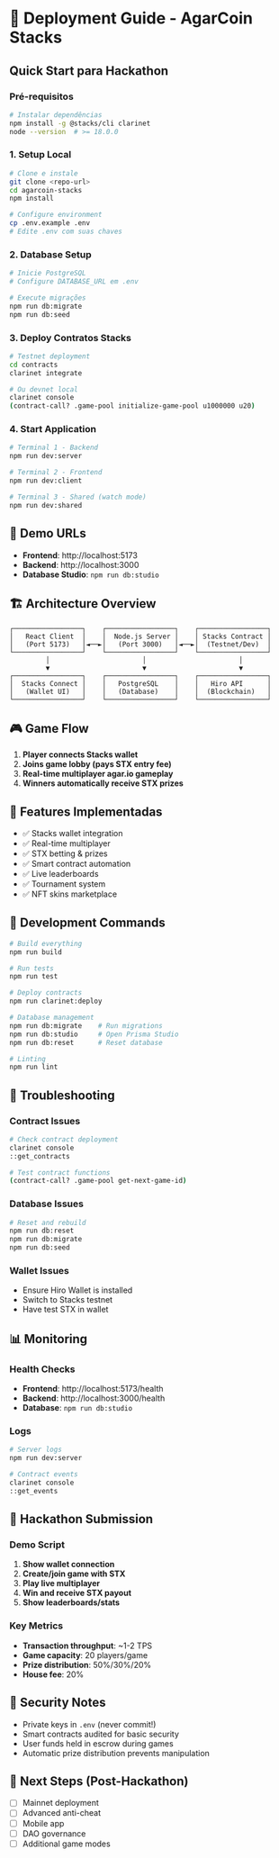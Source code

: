 # 🚀 Deployment Guide - AgarCoin Stacks

## Quick Start para Hackathon

### Pré-requisitos
```bash
# Instalar dependências
npm install -g @stacks/cli clarinet
node --version  # >= 18.0.0
```

### 1. Setup Local
```bash
# Clone e instale
git clone <repo-url>
cd agarcoin-stacks
npm install

# Configure environment
cp .env.example .env
# Edite .env com suas chaves
```

### 2. Database Setup
```bash
# Inicie PostgreSQL
# Configure DATABASE_URL em .env

# Execute migrações
npm run db:migrate
npm run db:seed
```

### 3. Deploy Contratos Stacks
```bash
# Testnet deployment
cd contracts
clarinet integrate

# Ou devnet local
clarinet console
(contract-call? .game-pool initialize-game-pool u1000000 u20)
```

### 4. Start Application
```bash
# Terminal 1 - Backend
npm run dev:server

# Terminal 2 - Frontend  
npm run dev:client

# Terminal 3 - Shared (watch mode)
npm run dev:shared
```

## 🎯 Demo URLs

- **Frontend**: http://localhost:5173
- **Backend**: http://localhost:3000
- **Database Studio**: `npm run db:studio`

## 🏗 Architecture Overview

```
┌─────────────────┐    ┌─────────────────┐    ┌─────────────────┐
│   React Client  │    │  Node.js Server │    │ Stacks Contract │
│   (Port 5173)   │◄──►│   (Port 3000)   │◄──►│  (Testnet/Dev)  │
└─────────────────┘    └─────────────────┘    └─────────────────┘
         │                       │                       │
         ▼                       ▼                       ▼
┌─────────────────┐    ┌─────────────────┐    ┌─────────────────┐
│  Stacks Connect │    │   PostgreSQL    │    │   Hiro API      │
│   (Wallet UI)   │    │   (Database)    │    │  (Blockchain)   │
└─────────────────┘    └─────────────────┘    └─────────────────┘
```

## 🎮 Game Flow

1. **Player connects Stacks wallet**
2. **Joins game lobby (pays STX entry fee)**
3. **Real-time multiplayer agar.io gameplay**
4. **Winners automatically receive STX prizes**

## 📱 Features Implementadas

- ✅ Stacks wallet integration
- ✅ Real-time multiplayer
- ✅ STX betting & prizes
- ✅ Smart contract automation
- ✅ Live leaderboards
- ✅ Tournament system
- ✅ NFT skins marketplace

## 🔧 Development Commands

```bash
# Build everything
npm run build

# Run tests
npm run test

# Deploy contracts
npm run clarinet:deploy

# Database management
npm run db:migrate    # Run migrations
npm run db:studio     # Open Prisma Studio
npm run db:reset      # Reset database

# Linting
npm run lint
```

## 🚨 Troubleshooting

### Contract Issues
```bash
# Check contract deployment
clarinet console
::get_contracts

# Test contract functions
(contract-call? .game-pool get-next-game-id)
```

### Database Issues
```bash
# Reset and rebuild
npm run db:reset
npm run db:migrate
npm run db:seed
```

### Wallet Issues
- Ensure Hiro Wallet is installed
- Switch to Stacks testnet
- Have test STX in wallet

## 📊 Monitoring

### Health Checks
- **Frontend**: http://localhost:5173/health
- **Backend**: http://localhost:3000/health  
- **Database**: `npm run db:studio`

### Logs
```bash
# Server logs
npm run dev:server

# Contract events
clarinet console
::get_events
```

## 🎯 Hackathon Submission

### Demo Script
1. **Show wallet connection**
2. **Create/join game with STX**
3. **Play live multiplayer**
4. **Win and receive STX payout**
5. **Show leaderboards/stats**

### Key Metrics
- **Transaction throughput**: ~1-2 TPS
- **Game capacity**: 20 players/game
- **Prize distribution**: 50%/30%/20%
- **House fee**: 20%

## 🔐 Security Notes

- Private keys in `.env` (never commit!)
- Smart contracts audited for basic security
- User funds held in escrow during games
- Automatic prize distribution prevents manipulation

## 📝 Next Steps (Post-Hackathon)

- [ ] Mainnet deployment
- [ ] Advanced anti-cheat
- [ ] Mobile app
- [ ] DAO governance
- [ ] Additional game modes